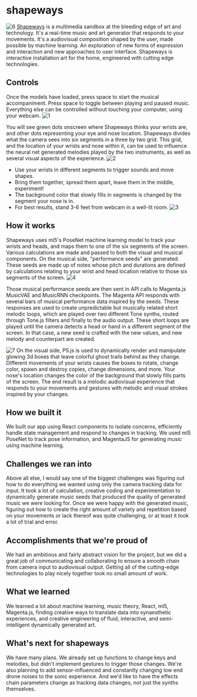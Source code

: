 # shapeways

![6](https://user-images.githubusercontent.com/563233/92160870-8c46d480-ede4-11ea-8a3b-8170296ea32f.png)
[Shapeways](https://shapeways.netlify.app/) is a multimedia sandbox at the bleeding edge of art and technology. It's a real-time music and art generator that responds to your movements. It's a audiovisual composition shaped by the user, made possible by machine learning. An exploration of new forms of expression and interaction and new approaches to user interface. Shapeways is interactive installation art for the home, engineered with cutting edge technologies.

## Controls

Once the models have loaded, press space to start the musical accompaniment.
Press space to toggle between playing and paused music. Everything else can be controlled without touching your computer, using your webcam.
![1](https://user-images.githubusercontent.com/563233/92160843-84873000-ede4-11ea-981d-da6d8e8f81f3.png)


You will see green dots onscreen where Shapeways thinks your wrists are, and other dots representing your eye and nose location. Shapeways divides what the camera sees into six segments in a three by two grid. This grid, and the location of your wrists and nose within it, can be used to influence the neural net generated melodies played by the two instruments, as well as several visual aspects of the experience.
![2](https://user-images.githubusercontent.com/563233/92160855-881ab700-ede4-11ea-8ceb-4251c03ae12f.png)


- Use your wrists in different segments to trigger sounds and move shapes.
- Bring them together, spread them apart, leave them in the middle, experiment!
- The background color that slowly fills in segments is changed by the segment your nose is in.
- For best results, stand 3-6 feet from webcam in a well-lit room.
![3](https://user-images.githubusercontent.com/563233/92160858-894be400-ede4-11ea-9793-eedd3200f9e5.png)

## How it works
Shapeways uses ml5's PoseNet machine learning model to track your wrists and heads, and maps them to one of the six segments of the screen. Various calculations are made and passed to both the visual and musical components. On the musical side, "performance seeds" are generated. These seeds are made up of notes whose pitch and durations are defined by calculations relating to your wrist and head location relative to those six segments of the screen.
![4](https://user-images.githubusercontent.com/563233/92160864-89e47a80-ede4-11ea-98da-c722c5fb7274.png)

Those musical performance seeds are then sent in API calls to Magenta.js MusicVAE and MusicRNN checkpoints. The Magenta API responds with several bars of musical performance data inspired by the seeds. These responses are used to create unpredictable but musically related short melodic loops, which are played over two different Tone synths, routed through Tone.js filters and finally to the audio output. These short loops are played until the camera detects a head or hand in a different segment of the screen. In that case, a new seed is crafted with the new values, and new melody and counterpart are created.

![7](https://user-images.githubusercontent.com/563233/92160872-8cdf6b00-ede4-11ea-8e43-4816590543d4.png)
On the visual side, P5.js is used to dynamically render and manipulate glowing 3d boxes that leave colorful ghost trails behind as they change. Different movements of your wrists causes the boxes to rotate, change color, spawn and destroy copies, change dimensions, and more. Your nose's location changes the color of the background that slowly fills parts of the screen. The end result is a melodic audiovisual experience that responds to your movements and gestures with melodic and visual strokes inspired by your changes.


## How we built it
We built our app using React components to isolate concerns, efficiently handle state management and respond to changes in tracking. We used ml5 PoseNet to track pose information, and MagentaJS for generating music using machine learning.

## Challenges we ran into
Above all else, I would say one of the biggest challenges was figuring out how to do everything we wanted using only the camera tracking data for input. It took a lot of calculation, creative coding and experimentation to dynamically generate music seeds that produced the quality of generated music we were looking for. Once we were happy with the generated music, figuring out how to create the right amount of variety and repetition based on your movements or lack thereof was quite challenging, or at least it took a lot of trial and error.

## Accomplishments that we're proud of
We had an ambitious and fairly abstract vision for the project, but we did a great job of communicating and collaborating to ensure a smooth chain from camera input to audiovisual output. Getting all of the cutting-edge technologies to play nicely together took no small amount of work.

## What we learned
We learned a lot about machine learning, music theory, React, ml5, Magenta.js, finding creative ways to translate data into synaesthetic experiences, and creative engineering of fluid, interactive, and semi-intelligent dynamically generated art.

## What's next for shapeways
We have many plans. We already set up functions to change keys and melodies, but didn't implement gestures to trigger those changes. We're also planning to add sensor-influenced and constantly changing low end drone noises to the sonic experience. And we'd like to have the effects chain parameters change as tracking data changes, not just the synths themselves.
